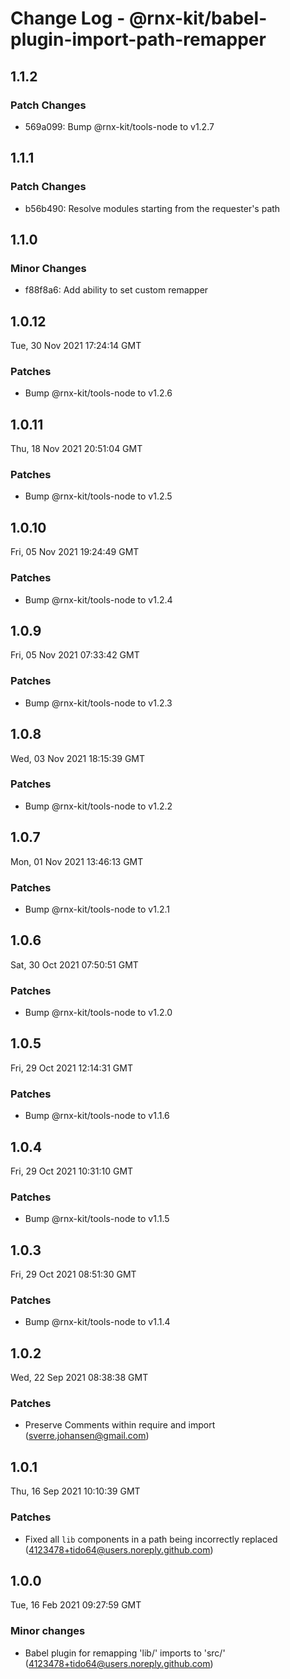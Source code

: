 # Change Log - @rnx-kit/babel-plugin-import-path-remapper

## 1.1.2

### Patch Changes

- 569a099: Bump @rnx-kit/tools-node to v1.2.7

## 1.1.1

### Patch Changes

- b56b490: Resolve modules starting from the requester's path

## 1.1.0

### Minor Changes

- f88f8a6: Add ability to set custom remapper

## 1.0.12

Tue, 30 Nov 2021 17:24:14 GMT

### Patches

- Bump @rnx-kit/tools-node to v1.2.6

## 1.0.11

Thu, 18 Nov 2021 20:51:04 GMT

### Patches

- Bump @rnx-kit/tools-node to v1.2.5

## 1.0.10

Fri, 05 Nov 2021 19:24:49 GMT

### Patches

- Bump @rnx-kit/tools-node to v1.2.4

## 1.0.9

Fri, 05 Nov 2021 07:33:42 GMT

### Patches

- Bump @rnx-kit/tools-node to v1.2.3

## 1.0.8

Wed, 03 Nov 2021 18:15:39 GMT

### Patches

- Bump @rnx-kit/tools-node to v1.2.2

## 1.0.7

Mon, 01 Nov 2021 13:46:13 GMT

### Patches

- Bump @rnx-kit/tools-node to v1.2.1

## 1.0.6

Sat, 30 Oct 2021 07:50:51 GMT

### Patches

- Bump @rnx-kit/tools-node to v1.2.0

## 1.0.5

Fri, 29 Oct 2021 12:14:31 GMT

### Patches

- Bump @rnx-kit/tools-node to v1.1.6

## 1.0.4

Fri, 29 Oct 2021 10:31:10 GMT

### Patches

- Bump @rnx-kit/tools-node to v1.1.5

## 1.0.3

Fri, 29 Oct 2021 08:51:30 GMT

### Patches

- Bump @rnx-kit/tools-node to v1.1.4

## 1.0.2

Wed, 22 Sep 2021 08:38:38 GMT

### Patches

- Preserve Comments within require and import (sverre.johansen@gmail.com)

## 1.0.1

Thu, 16 Sep 2021 10:10:39 GMT

### Patches

- Fixed all `lib` components in a path being incorrectly replaced (4123478+tido64@users.noreply.github.com)

## 1.0.0

Tue, 16 Feb 2021 09:27:59 GMT

### Minor changes

- Babel plugin for remapping 'lib/' imports to 'src/' (4123478+tido64@users.noreply.github.com)
